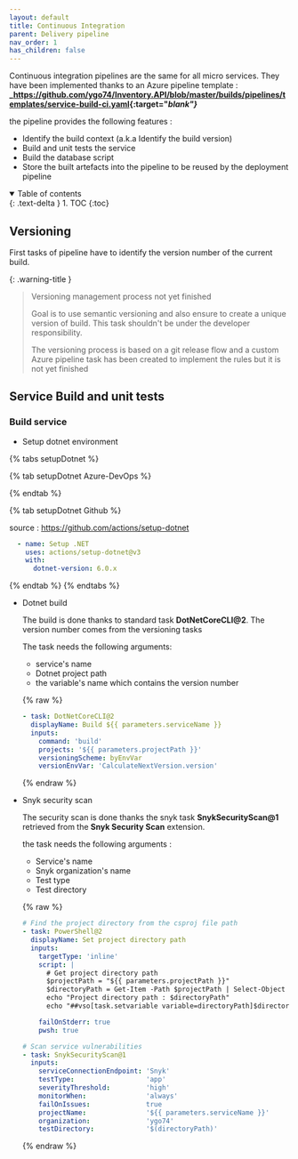 ```yaml
---
layout: default
title: Continuous Integration
parent: Delivery pipeline
nav_order: 1
has_children: false
---
```


Continuous integration pipelines are the same for all micro services. They have been implemented thanks to an Azure pipeline template :
**_<https://github.com/ygo74/Inventory.API/blob/master/builds/pipelines/templates/service-build-ci.yaml>{:target="_blank"}_**

the pipeline provides the following features :

- Identify the build context (a.k.a Identify the build version)
- Build and unit tests the service
- Build the database script
- Store the built artefacts into the pipeline to be reused by the deployment pipeline

<details open markdown="block">
  <summary>
    Table of contents
  </summary>
  {: .text-delta }
1. TOC
{:toc}
</details>

## Versioning

First tasks of pipeline have to identify the version number of the current build.

{: .warning-title }
> Versioning management process not yet finished
>
> Goal is to use semantic versioning and also ensure to create a unique version of build. This task shouldn't be under the developer responsibility.
>
> The versioning process is based on a git release flow and a custom Azure pipeline task has been created to implement the rules but it is not yet finished

## Service Build and unit tests

### Build service

- Setup dotnet environment

{% tabs setupDotnet %}

{% tab setupDotnet Azure-DevOps %}

{% endtab %}

{% tab setupDotnet Github %}

  source : https://github.com/actions/setup-dotnet

  ``` yaml
    - name: Setup .NET
      uses: actions/setup-dotnet@v3
      with:
        dotnet-version: 6.0.x

  ```


{% endtab %}
{% endtabs %}

- Dotnet build



  The build is done thanks to standard task **DotNetCoreCLI@2**. The version number comes from the versioning tasks

  The task needs the following arguments:

  - service's name
  - Dotnet project path
  - the variable's name which contains the version number

  {% raw %}

  ``` yaml
  - task: DotNetCoreCLI@2
    displayName: Build ${{ parameters.serviceName }}
    inputs:
      command: 'build'
      projects: '${{ parameters.projectPath }}'
      versioningScheme: byEnvVar
      versionEnvVar: 'CalculateNextVersion.version'

  ```

  {% endraw %}

- Snyk security scan

  The security scan is done thanks the snyk task **SnykSecurityScan@1** retrieved from the **Snyk Security Scan** extension.

  the task needs the following arguments :

  - Service's name
  - Snyk organization's name
  - Test type
  - Test directory

  {% raw %}

  ``` yaml
  # Find the project directory from the csproj file path
  - task: PowerShell@2
    displayName: Set project directory path
    inputs:
      targetType: 'inline'
      script: |
        # Get project directory path
        $projectPath = "${{ parameters.projectPath }}"
        $directoryPath = Get-Item -Path $projectPath | Select-Object -ExpandProperty Directory | Resolve-Path | Select-Object -ExpandProperty Path
        echo "Project directory path : $directoryPath"
        echo "##vso[task.setvariable variable=directoryPath]$directoryPath"

      failOnStderr: true
      pwsh: true

  # Scan service vulnerabilities
  - task: SnykSecurityScan@1
    inputs:
      serviceConnectionEndpoint: 'Snyk'
      testType:                  'app'
      severityThreshold:         'high'
      monitorWhen:               'always'
      failOnIssues:              true
      projectName:               '${{ parameters.serviceName }}'
      organization:              'ygo74'
      testDirectory:             '$(directoryPath)'
  ```

  {% endraw %}

